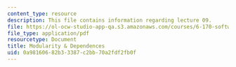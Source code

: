 ```yaml
---
content_type: resource
description: This file contains information regarding lecture 09.
file: https://ol-ocw-studio-app-qa.s3.amazonaws.com/courses/6-170-software-studio-spring-2013/0a98160682b33387c2bb70a2fdf2fb0f_MIT6_170S13_09-mdlrty-dp.pdf
file_type: application/pdf
resourcetype: Document
title: Modularity & Dependences
uid: 0a981606-82b3-3387-c2bb-70a2fdf2fb0f
---
```


